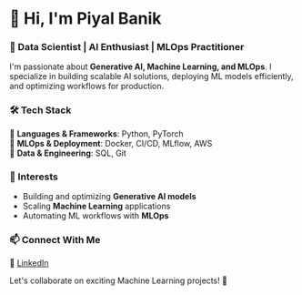 # 👋 Hi, I'm Piyal Banik

### 🚀 Data Scientist | AI Enthusiast | MLOps Practitioner  

I'm passionate about **Generative AI, Machine Learning, and MLOps**. I specialize in building scalable AI solutions, deploying ML models efficiently, and optimizing workflows for production.  

### 🛠️ Tech Stack  
🔹 **Languages & Frameworks**: Python, PyTorch  
🔹 **MLOps & Deployment**: Docker, CI/CD, MLflow, AWS  
🔹 **Data & Engineering**: SQL, Git  

### 📌 Interests  
- Building and optimizing **Generative AI models**  
- Scaling **Machine Learning** applications  
- Automating ML workflows with **MLOps**  

### 📫 Connect With Me  
🔗 [LinkedIn](https://www.linkedin.com/in/piyalbanik/) 

Let's collaborate on exciting Machine Learning projects! 🚀



